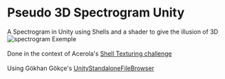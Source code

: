 # Pseudo 3D Spectrogram Unity
A Spectrogram in Unity using Shells and a shader to give the illusion of 3D
![spectrogram Exemple](https://github.com/julesHaerinck/Pseudo-3D-Spectrogram-Unity/assets/66178532/ea4baa3b-cb37-4ade-a7b1-0c9ec33f2e38)
<br/>
<br/>
Done in the context of Acerola's [Shell Texturing challenge](https://www.youtube.com/watch?v=9dr-tRQzij4)
<br/>
<br/>
Using Gökhan Gökçe's [UnityStandaloneFileBrowser](https://github.com/gkngkc/UnityStandaloneFileBrowser)
